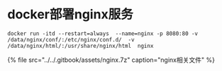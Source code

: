 # docker部署nginx服务

```text
docker run -itd --restart=always  --name=nginx -p 8080:80 -v /data/nginx/conf/:/etc/nginx/conf.d/  -v /data/nginx/html/:/usr/share/nginx/html  nginx
```

{% file src="../../.gitbook/assets/nginx.7z" caption="nginx相关文件" %}

